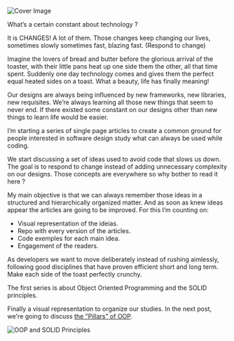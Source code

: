 ![Cover Image](https://github.com/jptkao/Blog_posts/blob/main/Software_Design/OO/imgs/cover_oo_solid.png)

What’s a certain constant about technology ?

It is CHANGES! A lot of them. Those changes keep changing our lives, sometimes slowly sometimes fast, blazing fast. (Respond to change)

Imagine the lovers of bread and butter before the glorious arrival of the toaster, with their little pans heat up one side them the other, all that time spent. Suddenly one day technology comes and gives them the perfect equal heated sides on a toast. What a beauty, life has finally meaning!

Our designs are always being influenced by new frameworks, new libraries, new requisites. We’re always learning all those new things that seem to never end. If there existed some constant on our designs other than new things to learn life would be easier.

I’m starting a series of single page articles to create a common ground for people interested in software design study what can always be used while coding. 

We start discussing a set of ideas used to avoid code that slows us down. The goal is to respond to change instead of adding unnecessary complexity on our designs. Those concepts are everywhere so why bother to read it here ?

My main objective is that we can always remember those ideas in a structured and hierarchically organized matter. And as soon as knew ideas appear the articles are going to be improved. For this I’m counting on:

- Visual representation of the ideias.
- Repo with every version of the articles.
- Code exemples for each main idea.
- Engagement of the readers.

As developers we want to move deliberately instead of rushing aimlessly, following good disciplines that have proven efficient short and long term. Make each side of the toast perfectly crunchy.

The first series is about Object Oriented Programming and the SOLID principles. 

Finally a visual representation to organize our studies.
In the next post, we're going to discuss [the "Pillars" of OOP]().

![OOP and SOLID Principles](https://github.com/jptkao/Blog_posts/blob/main/Software_Design/OO/imgs/oo%2Bsolid%2Bhierarchy.png)
